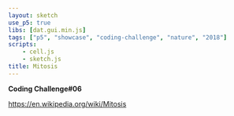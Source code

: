 ```yaml
---
layout: sketch
use_p5: true
libs: [dat.gui.min.js]
tags: ["p5", "showcase", "coding-challenge", "nature", "2018"]
scripts: 
    - cell.js
    - sketch.js
title: Mitosis
---
```


**Coding Challenge#06**

<https://en.wikipedia.org/wiki/Mitosis>